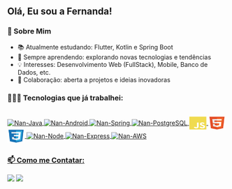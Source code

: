 ## Olá, Eu sou a Fernanda!

### 👋 Sobre Mim
- 📚 Atualmente estudando: Flutter, Kotlin e Spring Boot 
- 🌱 Sempre aprendendo: explorando novas tecnologias e tendências
- 💡 Interesses: Desenvolvimento Web (FullStack), Mobile, Banco de Dados, etc.
- 🤝 Colaboração: aberta a projetos e ideias inovadoras
  
### 👩🏼‍💻 Tecnologias que já trabalhei: 
<div align="center">
  <a href="https://github.com/nandamarques">

</div>
  <div style="display: inline_block"><br>
  <img align="center" alt="Nan-Java" height="30" width="40" src="https://cdn.jsdelivr.net/gh/devicons/devicon/icons/java/java-original.svg"/>
  <img align="center" alt="Nan-Android" height="30" width="40" src="https://cdn.jsdelivr.net/gh/devicons/devicon@latest/icons/android/android-original.svg" />
  <img align="center" alt="Nan-Spring" height="30" width="40" src="https://cdn.jsdelivr.net/gh/devicons/devicon/icons/spring/spring-original.svg">
  <img align="center" alt="Nan-PostgreSQL" height="30" width="40" src="https://cdn.jsdelivr.net/gh/devicons/devicon/icons/postgresql/postgresql-original-wordmark.svg">
  <img align="center" alt="Nan-Js" height="30" width="40" src="https://raw.githubusercontent.com/devicons/devicon/master/icons/javascript/javascript-plain.svg">
  <img align="center" alt="Nan-HTML" height="30" width="40" src="https://raw.githubusercontent.com/devicons/devicon/master/icons/html5/html5-original.svg">
  <img align="center" alt="Nan-CSS" height="30" width="40" src="https://raw.githubusercontent.com/devicons/devicon/master/icons/css3/css3-original.svg">
  <img align="center" alt="Nan-Node" height="30" width="40" src="https://cdn.jsdelivr.net/gh/devicons/devicon/icons/nodejs/nodejs-original-wordmark.svg">
  <img  align="center" alt="Nan-Express" height="30" width="40" src="https://cdn.jsdelivr.net/gh/devicons/devicon/icons/express/express-original.svg" >
  <img align="center" alt="Nan-AWS" height="30" width="40" src="https://uxwing.com/wp-content/themes/uxwing/download/brands-and-social-media/aws-icon.svg">
</div>
  
 ##
  ### 📫 Como me Contatar: 
  <div>
  <a href = "mailto:fernandasantos30015@gmail.com"><img src="https://img.shields.io/badge/-Gmail-%23333?style=for-the-badge&logo=gmail&logoColor=white" target="_blank"></a>
  <a href="https://www.linkedin.com/in/fernandamarquesdev/" target="_blank"><img src="https://img.shields.io/badge/-LinkedIn-%230077B5?style=for-the-badge&logo=linkedin&logoColor=white" target="_blank"></a> 
  </div>
